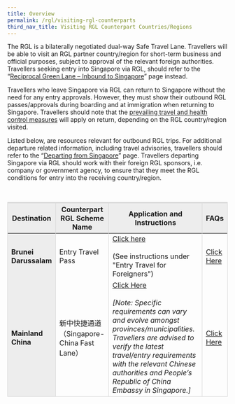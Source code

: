 ```yaml
---
title: Overview
permalink: /rgl/visiting-rgl-counterparts
third_nav_title: Visiting RGL Counterpart Countries/Regions
---
```

The RGL is a bilaterally negotiated dual-way Safe Travel Lane. Travellers will be able to visit an RGL partner country/region for short-term business and official purposes, subject to approval of the relevant foreign authorities. Travellers seeking entry into Singapore via RGL, should refer to the “<a href="/rgl/overview">Reciprocal Green Lane – Inbound to Singapore</a>”  page instead.

Travellers who leave Singapore via RGL can return to Singapore without the need for any entry approvals. However, they must show their outbound RGL passes/approvals during boarding and at immigration when returning to Singapore. Travellers should note that the <a href="/shn-and-swab-summary">prevailing travel and health control measures</a> will apply on return, depending on the RGL country/region visited.

Listed below, are resources relevant for outbound RGL trips. For additional departure related information, including travel advisories, travellers should refer to the “<a href="/departing/overview">Departing from Singapore</a>” page. Travellers departing Singapore via RGL should work with their foreign RGL sponsors, i.e. company or government agency, to ensure that they meet the RGL conditions for entry into the receiving country/region.

<table>
<thead>
  <tr>
    <th style="border-top:3px solid #D8D8D8; border-left:1px solid #D8D8D8; border-right:1px solid #D8D8D8; background-color:#EDEDED"><b>Destination</b></th>
    <th style="border-top:3px solid #D8D8D8; border-left:1px solid #D8D8D8; border-right:1px solid #D8D8D8; background-color:#EDEDED"><b>Counterpart RGL Scheme Name</b></th>
    <th style="border-top:3px solid #D8D8D8; border-left:1px solid #D8D8D8; border-right:1px solid #D8D8D8; background-color:#EDEDED"><b>Application and Instructions</b></th>
     <th style="border-top:3px solid #D8D8D8; border-left:1px solid #D8D8D8; border-right:1px solid #D8D8D8; background-color:#EDEDED"><b>FAQs</b></th>
  </tr>
</thead>
<tbody>
	<tr>
    <td style="border-left:1px solid #D8D8D8; border-right:1px solid #D8D8D8; background-color:#EDEDED"><b>Brunei Darussalam</b></td>
      <td style="text-align:left;border-right:1px solid #D8D8D8;">Entry Travel Pass</td>
      <td style="text-align:left;border-right:1px solid #D8D8D8;"><a href="http://www.pmo.gov.bn/travelportal/Home.aspx" target="_blank">Click here</a><br><br>(See instructions under "Entry Travel for Foreigners")</td>
      <td style="text-align:left;border-right:1px solid #D8D8D8;"><a href="/rgl/outbound/faq#faq-outbound-brunei" target="_blank">Click Here</a></td>
  </tr>
  <tr>
    <td style="border-left:1px solid #D8D8D8; border-right:1px solid #D8D8D8; border-bottom:1px solid #D8D8D8; background-color:#EDEDED"><b>Mainland China</b></td>
      <td style="text-align:left;border-right:1px solid #D8D8D8; border-bottom:1px solid #D8D8D8;">新中快捷通道（Singapore-China Fast Lane）</td>
      <td style="text-align:left;border-right:1px solid #D8D8D8; border-bottom:1px solid #D8D8D8;"><a href="http://www.chinaembassy.org.sg/eng/lsfw/" target="_blank">Click Here</a><br><br><i>[Note: Specific requirements can vary and evolve amongst provinces/municipalities. Travellers are advised to verify the latest travel/entry requirements with the relevant Chinese authorities and People’s Republic of China Embassy in Singapore.]</i></td>
      <td style="text-align:left;border-right:1px solid #D8D8D8;border-bottom:1px solid #D8D8D8;"><a href="/rgl/outbound/faq#faq-outbound-china" target="_blank">Click Here</a></td>
  </tr>
  </tbody>
  </table>